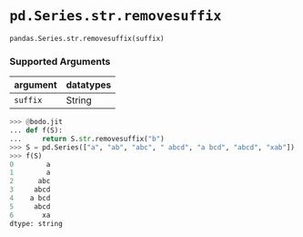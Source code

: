 # `pd.Series.str.removesuffix`

`pandas.Series.str.removesuffix(suffix)`

### Supported Arguments

| argument | datatypes |
|-----------------------------|----------------------------------------|
| `suffix` | String |

```py
>>> @bodo.jit
... def f(S):
...     return S.str.removesuffix("b")
>>> S = pd.Series(["a", "ab", "abc", " abcd", "a bcd", "abcd", "xab"])
>>> f(S)
0        a
1        a
2      abc
3     abcd
4    a bcd
5     abcd
6       xa
dtype: string
```
